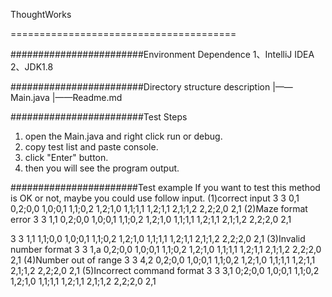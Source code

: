 
ThoughtWorks

=======================================

########################Environment Dependence
1、IntelliJ IDEA
2、JDK1.8

########################Directory structure description
|——Main.java
|——Readme.md

########################Test Steps
1. open the Main.java and right click run or debug.
2. copy test list and paste console.
3. click "Enter" button.
4. then you will see the program output.

#######################Test example
If you want to test this method is OK or not, maybe you could use follow input.
(1)correct input
3 3
0,1 0,2;0,0 1,0;0,1 1,1;0,2 1,2;1,0 1,1;1,1 1,2;1,1 2,1;1,2 2,2;2,0 2,1
(2)Maze format error
3 3
1,1 0,2;0,0 1,0;0,1 1,1;0,2 1,2;1,0 1,1;1,1 1,2;1,1 2,1;1,2 2,2;2,0 2,1

3 3
1,1 1,1;0,0 1,0;0,1 1,1;0,2 1,2;1,0 1,1;1,1 1,2;1,1 2,1;1,2 2,2;2,0 2,1
(3)Invalid number format
3 3
1,a 0,2;0,0 1,0;0,1 1,1;0,2 1,2;1,0 1,1;1,1 1,2;1,1 2,1;1,2 2,2;2,0 2,1
(4)Number out of range
3 3
4,2 0,2;0,0 1,0;0,1 1,1;0,2 1,2;1,0 1,1;1,1 1,2;1,1 2,1;1,2 2,2;2,0 2,1
(5)Incorrect command format
3 3
3,1 0;2;0,0 1,0;0,1 1,1;0,2 1,2;1,0 1,1;1,1 1,2;1,1 2,1;1,2 2,2;2,0 2,1